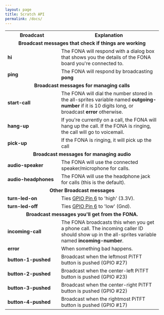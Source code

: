 ```yaml
---
layout: page
title: Scratch API
permalink: /docs/
---
```


<table>
  <tr>
    <th style="width: 160px">Broadcast</th>
    <th>Explanation</th>
  </tr>
  <tr><td colspan="2" style="font-weight: bold" align="center">
    Broadcast messages that check if things are working
  </td></tr>
  <tr>
    <td style="font-weight: bold">hi</td>
      <td>The FONA will respond with a dialog box that shows you the details of the FONA board you're connected to.</td>
  </tr><tr>
    <td style="font-weight: bold">ping</td>
      <td>The FONA will respond by broadcasting <b>pong</b></td>
  </tr>

  <tr><td colspan="2" style="font-weight: bold" align="center">Broadcast messages for managing calls</td></tr>
    <tr>
      <td style="font-weight: bold">start-call</td>
      <td>The FONA will dial the number stored in the all-sprites variable named <b>outgoing-number</b> if it is 10 digits long, or broadcast <b>error</b> otherwise.</td>
    </tr><tr>
      <td style="font-weight: bold">hang-up</td>
      <td>If you're currently on a call, the FONA will hang up the call.  If the FONA is ringing, the call will go to voicemail.</td>
    </tr><tr>
      <td style="font-weight: bold">pick-up</td>
      <td>If the FONA is ringing, it will pick up the call</td>
    </tr>
  <tr><td colspan="2" style="font-weight: bold" align="center">Broadcast messages for managing audio</td></tr>
    <tr>
      <td style="font-weight: bold">audio-speaker</td>
      <td>The FONA will use the connected speaker/microphone for calls.</td>
    </tr><tr>
      <td style="font-weight: bold">audio-headphones</td>
      <td>The FONA will use the headphone jack for calls (this is the default).</td>
    </tr>
  <tr><td colspan="2" style="font-weight: bold" align="center">Other Broadcast messages</td></tr>
    <tr>
      <td style="font-weight: bold">turn-led-on</td>
      <td>Ties <a href="https://pinout.xyz/pinout/pin31_gpio6#">GPIO Pin 6</a> to 'high' (3.3V).</td>
    </tr><tr>
      <td style="font-weight: bold">turn-led-off</td>
      <td>Ties <a href="https://pinout.xyz/pinout/pin31_gpio6#">GPIO Pin 6</a> to 'low' (Gnd).</td>
    </tr>
  <tr><td colspan="2" style="font-weight: bold" align="center">Broadcast messages you'll get from the FONA.</td></tr>
    <tr>
      <td style="font-weight: bold">incoming-call</td>
      <td>The FONA broadcasts this when you get a phone call.  The incoming caller ID should show up in the all-sprites variable named <b>incoming-number</b>.</td>
    </tr><tr>
      <td style="font-weight: bold">error</td>
      <td>When something bad happens.</td>
    </tr><tr>
      <td style="font-weight: bold">button-1-pushed</td>
      <td>Broadcast when the leftmost PiTFT button is pushed (GPIO #27)</td>
    </tr><tr>
      <td style="font-weight: bold">button-2-pushed</td>
      <td>Broadcast when the center-left PiTFT button is pushed (GPIO #23)</td>
    </tr><tr>
      <td style="font-weight: bold">button-3-pushed</td>
      <td>Broadcast when the center-right PiTFT button is pushed (GPIO #22)</td>
    </tr><tr>
      <td style="font-weight: bold">button-4-pushed</td>
      <td>Broadcast when the rightmost PiTFT button is pushed (GPIO #17)</td>
    </tr>


</table>
